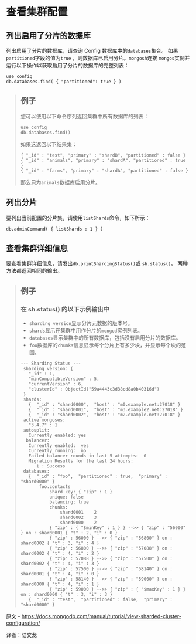 # 查看集群配置



## 列出启用了分片的数据库

列出启用了分片的数据库，请查询 Config 数据库中的`databases`集合。 如果`partitioned`字段的值为`true` ，则数据库已启用分片。`mongosh`连接 `mongos`实例并运行以下操作以获取启用了分片的数据库的完整列表：

```shell
use config
db.databases.find( { "partitioned": true } )
```

>## 例子
>
>您可以使用以下命令序列返回集群中所有数据库的列表：
>
>```shell
>use config
>db.databases.find()
>```
>
>
>
>如果这返回以下结果集：
>
>```shell
>{ "_id" : "test", "primary" : "shardB", "partitioned" : false }
>{ "_id" : "animals", "primary" : "shardA", "partitioned" : true }
>{ "_id" : "farms", "primary" : "shardA", "partitioned" : false }
>```
>
>
>
>那么只为`animals`数据库启用分片。





## 列出分片

要列出当前配置的分片集，请使用`listShards`命令，如下所示：

```shell
db.adminCommand( { listShards : 1 } )
```





## 查看集群详细信息

要查看集群详细信息，请发出`db.printShardingStatus()`或 `sh.status()`。 两种方法都返回相同的输出。

>## 例子
>
>### 在 sh.status() 的以下示例输出中
>
>- `sharding version`显示分片元数据的版本号。
>- `shards`显示在集群中用作分片的`mongod`实例列表。
>- `databases`显示集群中的所有数据库，包括没有启用分片的数据库。
>- `foo`数据库的`chunks`信息显示每个分片上有多少块，并显示每个块的范围。
>
>```
>--- Sharding Status ---
>  sharding version: {
>    "_id" : 1,
>    "minCompatibleVersion" : 5,
>    "currentVersion" : 6,
>    "clusterId" : ObjectId("59a4443c3d38cd8a0b40316d")
>  }
>  shards:
>    {  "_id" : "shard0000",  "host" : "m0.example.net:27018" }
>    {  "_id" : "shard0001",  "host" : "m3.example2.net:27018" }
>    {  "_id" : "shard0002",  "host" : "m2.example.net:27018" }
>  active mongoses:
>    "3.4.7" : 1
>  autosplit:
>    Currently enabled: yes
>   balancer:
>    Currently enabled:  yes
>    Currently running:  no
>    Failed balancer rounds in last 5 attempts:  0
>    Migration Results for the last 24 hours:
>       1 : Success
>  databases:
>    {  "_id" : "foo",  "partitioned" : true,  "primary" : "shard0000" }
>        foo.contacts
>            shard key: { "zip" : 1 }
>            unique: false
>            balancing: true
>            chunks:
>                shard0001    2
>                shard0002    3
>                shard0000    2
>            { "zip" : { "$minKey" : 1 } } -->> { "zip" : "56000" } on : shard0001 { "t" : 2, "i" : 0 }
>            { "zip" : 56000 } -->> { "zip" : "56800" } on : shard0002 { "t" : 3, "i" : 4 }
>            { "zip" : 56800 } -->> { "zip" : "57088" } on : shard0002 { "t" : 4, "i" : 2 }
>            { "zip" : 57088 } -->> { "zip" : "57500" } on : shard0002 { "t" : 4, "i" : 3 }
>            { "zip" : 57500 } -->> { "zip" : "58140" } on : shard0001 { "t" : 4, "i" : 0 }
>            { "zip" : 58140 } -->> { "zip" : "59000" } on : shard0000 { "t" : 4, "i" : 1 }
>            { "zip" : 59000 } -->> { "zip" : { "$maxKey" : 1 } } on : shard0000 { "t" : 3, "i" : 3 }
>    {  "_id" : "test",  "partitioned" : false,  "primary" : "shard0000" }
>```

原文 - https://docs.mongodb.com/manual/tutorial/view-sharded-cluster-configuration/

译者：陆文龙

